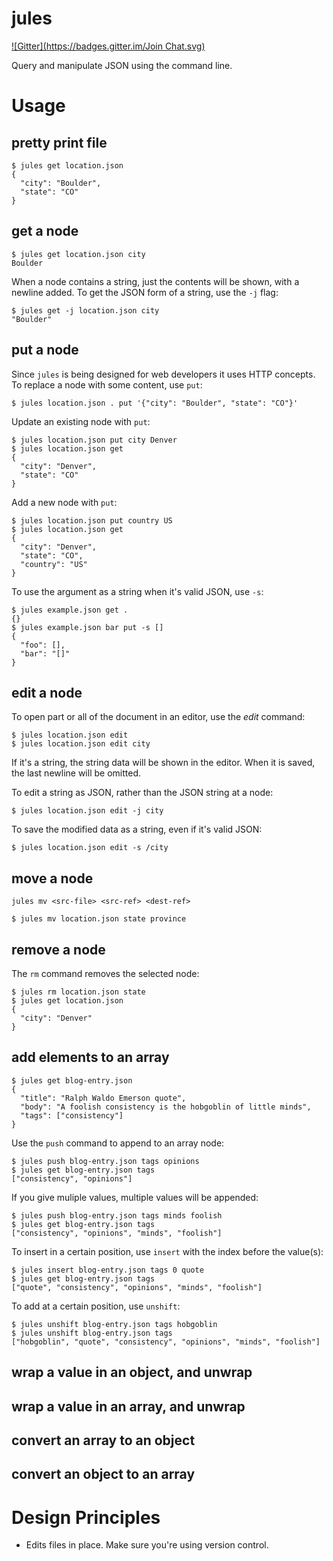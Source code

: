 # jules
[![Gitter](https://badges.gitter.im/Join Chat.svg)](https://gitter.im/benatkin/jules?utm_source=badge&utm_medium=badge&utm_campaign=pr-badge&utm_content=badge)

Query and manipulate JSON using the command line.

# Usage

## pretty print file

    $ jules get location.json
    {
      "city": "Boulder",
      "state": "CO"
    }
    
## get a node

    $ jules get location.json city
    Boulder

When a node contains a string, just the contents will be shown, with a newline added.
To get the JSON form of a string, use the `-j` flag:

    $ jules get -j location.json city
    "Boulder"

## put a node

Since `jules` is being designed for web developers it uses HTTP concepts. To replace
a node with some content, use `put`:

    $ jules location.json . put '{"city": "Boulder", "state": "CO"}'

Update an existing node with `put`:

    $ jules location.json put city Denver
    $ jules location.json get
    {
      "city": "Denver",
      "state": "CO"
    }

Add a new node with `put`:

    $ jules location.json put country US
    $ jules location.json get
    {
      "city": "Denver",
      "state": "CO",
      "country": "US"
    }

To use the argument as a string when it's valid JSON, use `-s`:

    $ jules example.json get .
    {}
    $ jules example.json bar put -s []
    {
      "foo": [],
      "bar": "[]"
    }

## edit a node

To open part or all of the document in an editor, use the *edit* command:

    $ jules location.json edit
    $ jules location.json edit city

If it's a string, the string data will be shown in the editor. When it is saved, the last newline will be omitted.

To edit a string as JSON, rather than the JSON string at a node:

    $ jules location.json edit -j city

To save the modified data as a string, even if it's valid JSON:

    $ jules location.json edit -s /city

## move a node

    jules mv <src-file> <src-ref> <dest-ref>

    $ jules mv location.json state province

## remove a node

The `rm` command removes the selected node:

    $ jules rm location.json state
    $ jules get location.json
    {
      "city": "Denver"
    }

## add elements to an array

    $ jules get blog-entry.json
    {
      "title": "Ralph Waldo Emerson quote",
      "body": "A foolish consistency is the hobgoblin of little minds",
      "tags": ["consistency"]
    }

Use the `push` command to append to an array node:

    $ jules push blog-entry.json tags opinions
    $ jules get blog-entry.json tags
    ["consistency", "opinions"]

If you give muliple values, multiple values will be appended:

    $ jules push blog-entry.json tags minds foolish
    $ jules get blog-entry.json tags
    ["consistency", "opinions", "minds", "foolish"]

To insert in a certain position, use `insert` with the index before the value(s):

    $ jules insert blog-entry.json tags 0 quote
    $ jules get blog-entry.json tags
    ["quote", "consistency", "opinions", "minds", "foolish"]

To add at a certain position, use `unshift`:

    $ jules unshift blog-entry.json tags hobgoblin
    $ jules unshift blog-entry.json tags
    ["hobgoblin", "quote", "consistency", "opinions", "minds", "foolish"]

## wrap a value in an object, and unwrap

## wrap a value in an array, and unwrap

## convert an array to an object

## convert an object to an array

# Design Principles

* Edits files in place. Make sure you're using version control.
